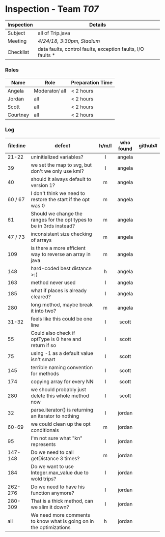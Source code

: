 # Inspection - Team *T07* 
 
Inspection | Details
----- | -----
Subject | all of Trip.java
Meeting | *4/24/18, 3:30pm, Stadium*
Checklist | data faults, control faults, exception faults, I/O faults *

### Roles
Name | Role | Preparation Time
---- | ---- | ----
Angela | Moderator/ all | < 2 hours
Jordan | all | < 2 hours
Scott | all | < 2 hours
Courtney | all | < 2 hours

### Log
file:line | defect | h/m/l | who found | github# 
--- | --- |:---:|:---:| ---
 21-22 | uninitialized variables? | l | angela |
 39| we set the map to svg, but don't we only use kml? | l | angela |
 40 | should it always default to version 1? | m | angela | 
 60 / 67 | I don't think we need to restore the start if the opt was 0 | m | angela |
 61 | Should we change the ranges for the opt types to be in 3rds instead? | m | angela |
 47 / 73 | inconsistent size checking of arrays | m | angela |
 109 | is there a more efficient way to reverse an array in java | m | angela |
 148 | hard-coded best distance >:( | h | angela |
 163 | method never used | l | angela |
 185 | what if places is already cleared? | l | angela |
 280 | long method, maybe break it into two? | m | angela |
31-32 | feels like this could be one line |l | scott
55 | Could also check if optType is 0 here and return if so |l | scott
75 | using -1 as a default value isn't smart |l | scott
145| terrible naming convention for methods |l | scott
174 | copying array for every NN |l | scott
280 | we should probably just delete this whole method now | l | scott
32 | parse.iterator() is returning an iterator to nothing | l | jordan
60-69 | we could clean up the opt conditionals | m | jordan
95 | I'm not sure what "kn" represents | l | jordan
147-148 | Do we need to call getDistance 3 times? | m | jordan
184 | Do we want to use Integer.max_value due to wold trips? | l | jordan
262-276 | Do we need to have his function anymore? | l | jordan
280-309 | That is a thick method, can we slim it down? | l | jordan
all | We need more comments to know what is going on in the optimizations | h | jordan 
